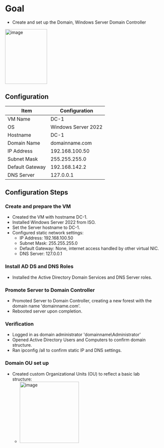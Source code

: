 # Goal 
- Create and set up the Domain, Windows Server Domain Controller
<img width="137" height="178" alt="image" src="https://github.com/user-attachments/assets/b1b84dcd-5c8a-4343-b8c5-59358606ab73" />


## Configuration

| Item               | Configuration                  |
|--------------------|--------------------------------|
| VM Name            | DC-1|
| OS                 | Windows Server 2022|
| Hostname           | DC-1                           |
| Domain Name        | domainname.com                 |
| IP Address         | 192.168.100.50                 |
| Subnet Mask        | 255.255.255.0                  |
| Default Gateway    | 192.168.142.2                  |
| DNS Server         | 127.0.0.1                      |



## Configuration Steps

### Create and prepare the VM
- Created the VM with hostname DC-1.
- Installed Windows Server 2022 from ISO.
- Set the Server hostname to DC-1.
- Configured static network settings:
  - IP Address: 192.168.100.50
  - Subnet Mask: 255.255.255.0
  - Default Gateway: None, internet access handled by other virtual NIC.
  - DNS Server: 127.0.0.1

### Install AD DS and DNS Roles
- Installed the Active Directory Domain Services and DNS Server roles.

### Promote Server to Domain Controller
- Promoted Server to Domain Controller, creating a new forest with the domain name 'domainname.com'.
- Rebooted server upon completion.

### Verification
- Logged in as domain administrator 'domainname\Administrator'
- Opened Active Directory Users and Computers to confirm domain structure.
- Ran ipconfig /all to confirm static IP and DNS settings.

### Domain OU set up
- Created custom Organizational Units (OU) to reflect a basic lab structure:
  - <img width="193" height="199" alt="image" src="https://github.com/user-attachments/assets/1e76b192-44d8-4fd6-b323-f87206fbf3b2" />



